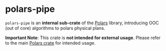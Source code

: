 # polars-pipe

`polars-pipe` is an **internal sub-crate** of the [Polars](https://crates.io/crates/polars) library, introducing OOC (out of core) algorithms to polars physical plans.

**Important Note**: This crate is **not intended for external usage**. Please refer to the main [Polars crate](https://crates.io/crates/polars) for intended usage.
